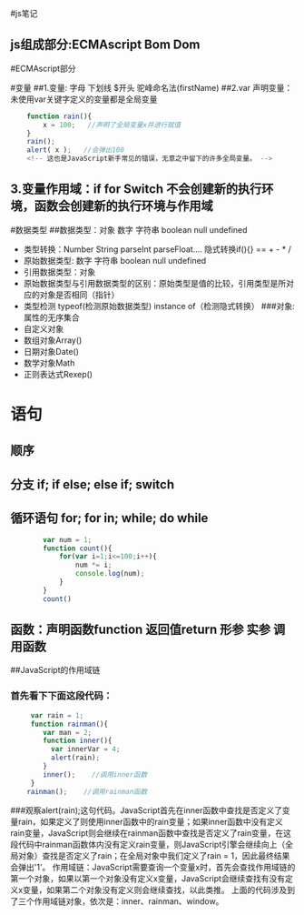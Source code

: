 #js笔记
## js组成部分:ECMAscript Bom Dom
#ECMAscript部分

#变量
##1.变量: 字母 下划线 $开头 驼峰命名法(firstName)
##2.var 声明变量：未使用var关键字定义的变量都是全局变量
```javascript
    function rain(){
        x = 100;   //声明了全局变量x并进行赋值
    }
    rain();
    alert( x );   //会弹出100
    <!-- 这也是JavaScript新手常见的错误，无意之中留下的许多全局变量。 -->
```
## 3.变量作用域：if for Switch 不会创建新的执行环境，函数会创建新的执行环境与作用域

#数据类型
##数据类型：对象 数字 字符串 boolean null undefined
+ 类型转换：Number String parseInt parseFloat....
                隐式转换if(){}&nbsp;== + - * /
+ 原始数据类型: 数字 字符串 boolean null undefined
+ 引用数据类型：对象
+ 原始数据类型与引用数据类型的区别：原始类型是值的比较，引用类型是所对应的对象是否相同（指针）
+ 类型检测 typeof(检测原始数据类型)  instance of（检测隐式转换）
###对象:属性的无序集合
+ 自定义对象
+ 数组对象Array()
+ 日期对象Date()
+ 数学对象Math
+ 正则表达式Rexep()

# 语句
## 顺序
## 分支 if; if else; else if; switch
## 循环语句 for; for in; while; do while
```javascript
        var num = 1;
        function count(){
            for(var i=1;i<=100;i++){
                num *= i;
                console.log(num);
            }
        }
        count()
```

## 函数：声明函数function  返回值return 形参 实参 调用函数
##JavaScript的作用域链
### 首先看下下面这段代码：
```javascript
     var rain = 1;
     function rainman(){
        var man = 2;
        function inner(){
          var innerVar = 4;
          alert(rain);
        }
        inner();    //调用inner函数
     }
    rainman();    //调用rainman函数
```
###观察alert(rain);这句代码。JavaScript首先在inner函数中查找是否定义了变量rain，如果定义了则使用inner函数中的rain变量；如果inner函数中没有定义rain变量，JavaScript则会继续在rainman函数中查找是否定义了rain变量，在这段代码中rainman函数体内没有定义rain变量，则JavaScript引擎会继续向上（全局对象）查找是否定义了rain；在全局对象中我们定义了rain = 1，因此最终结果会弹出'1'。
作用域链：JavaScript需要查询一个变量x时，首先会查找作用域链的第一个对象，如果以第一个对象没有定义x变量，JavaScript会继续查找有没有定义x变量，如果第二个对象没有定义则会继续查找，以此类推。
上面的代码涉及到了三个作用域链对象，依次是：inner、rainman、window。

